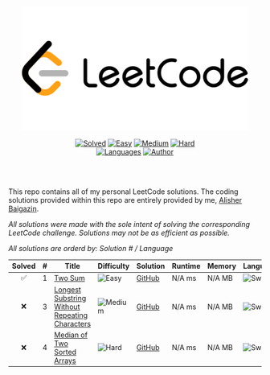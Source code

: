 <div align="center">
<img src="https://github.com/CrutchTheClutch/LeetCode/raw/master/logo.png" width="450" height="auto"/>

[![Solved](https://img.shields.io/badge/Solved-0/2494-337ab7.svg?style=flat)]()
[![Easy](https://img.shields.io/badge/Easy-4-5cb85c.svg?style=flat)]()
[![Medium](https://img.shields.io/badge/Medium-0-f0ad4e.svg?style=flat)]()
[![Hard](https://img.shields.io/badge/Hard-0-d9534f.svg?style=flat)]()
</br>
[![Languages](https://img.shields.io/badge/Languages-%20Swift-red.svg?style=flat)]()
[![Author](https://img.shields.io/badge/Author-Alisher%20Baigazin-blue.svg?style=flat)](https://leetcode.com/alisherbaigazin/)

</div>
</br>
</br>

This repo contains all of my personal LeetCode solutions. The coding solutions provided within this repo are entirely provided by me, [Alisher Baigazin](https://leetcode.com/alisherbaigazin/).

_All solutions were made with the sole intent of solving the corresponding LeetCode challenge. Solutions may not be as efficient as possible._

_All solutions are orderd by: Solution # / Language_

| Solved | #    | Title                                                                                                                           | Difficulty                                                           | Solution                                                                                    | Runtime | Memory | Language                                                                      |
| :----: | ---- | ------------------------------------------------------------------------------------------------------------------------------- | -------------------------------------------------------------------- | ------------------------------------------------------------------------------------------- | ------- | ------ | ----------------------------------------------------------------------------- |
|   ✅    | 1    | [Two Sum](https://leetcode.com/problems/two-sum)                                                                                | ![Easy](https://img.shields.io/badge/Easy-5cb85c.svg?style=flat)     | [GitHub](0001-two-sum/0001-two-sum.swift)                                              | N/A ms  | N/A MB | ![Swift](https://img.shields.io/badge/Swift--f1e05a.svg?style=flat) |
|   ❌    | 3    | [Longest Substring Without Repeating Characters](https://leetcode.com/problems/longest-substring-without-repeating-characters/) | ![Medium](https://img.shields.io/badge/Medium-f0ad4e.svg?style=flat) | [GitHub]() | N/A ms  | N/A MB | ![Swift](https://img.shields.io/badge/Swift--f1e05a.svg?style=flat) |
|   ❌    | 4    | [Median of Two Sorted Arrays](https://leetcode.com/problems/median-of-two-sorted-arrays/)                                       | ![Hard](https://img.shields.io/badge/Hard-d9534f.svg?style=flat)     | [GitHub]()                    | N/A ms  | N/A MB | ![Swift](https://img.shields.io/badge/Swift--f1e05a.svg?style=flat) |
